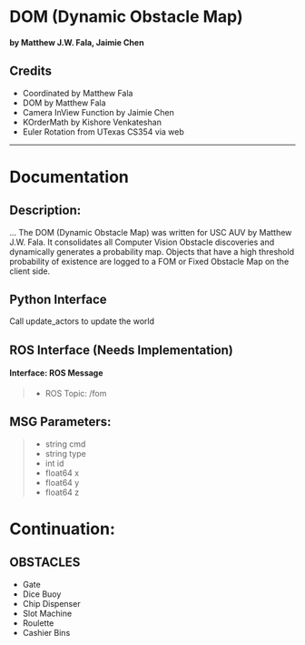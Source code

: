 # DOM (Dynamic Obstacle Map)
#### by Matthew J.W. Fala, Jaimie Chen


## Credits
- Coordinated by Matthew Fala
- DOM by Matthew Fala
- Camera InView Function by Jaimie Chen
- KOrderMath by Kishore Venkateshan
- Euler Rotation from UTexas CS354 via web

_____

# Documentation


## Description:
... The DOM (Dynamic Obstacle Map) was written for USC AUV by Matthew J.W. Fala.
It consolidates all Computer Vision Obstacle discoveries and dynamically generates a probability map.
Objects that have a high threshold probability of existence are logged to a FOM or Fixed Obstacle Map on
the client side.

## Python Interface
 Call update_actors to update the world

## ROS Interface (Needs Implementation)
#### Interface: ROS Message
>* ROS Topic: /fom

## MSG Parameters:
>*   string cmd
>*   string type
>*   int id
>*   float64 x
>*   float64 y
>*   float64 z

# Continuation:

## OBSTACLES

- Gate
- Dice Buoy
- Chip Dispenser
- Slot Machine
- Roulette
- Cashier Bins
